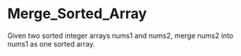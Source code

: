 # Merge_Sorted_Array
Given two sorted integer arrays nums1 and nums2, merge nums2 into nums1 as one sorted array.
